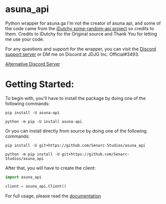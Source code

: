 # asuna_api
Python wrapper for asuna.ga
I'm not the creator of asuna api, and some of the code came from the [iDutchy some-random-api project](https://github.com/iDutchy/sr_api) so credits to them.
Credits to iDutchy for the Original source and Thank You for letting me use your code.

For any questions and support for the wrapper, you can visit the [Discord support server](https://discord.gg/eVQH2ZRYpz "JDJG Inc. Official's Server") or DM me on Discord at JDJG Inc. Official#3493. 

[Alternative Discord Server](https://discord.gg/fVTguWrhxY)

# Getting Started:
To begin with, you'll have to install the package by doing one of the following commands:
```shell
pip install -U asuna-api
```
```shell
python -m pip -U install asuna-api
```

Or you can install directly from source by doing one of the following commands:
```shell
pip install -U git+https://github.com/Senarc-Studios/asuna_api
```
```shell
python -m pip install -U git+https://github.com/Senarc-Studios/asuna_api
```

After that, you will have to create the client:
```python
import asuna_api

client = asuna_api.Client()
```

For full usage, please read the [documentation](https://github.com/Senarc-Studios/asuna_api/blob/main/DOCUMENTATION.md)
